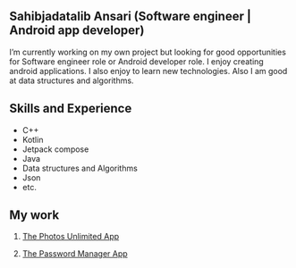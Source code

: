 
## Sahibjadatalib Ansari (Software engineer | Android app developer)
I’m currently working on my own project but looking for good opportunities for Software engineer role or Android developer role.
I enjoy creating android applications. I also enjoy to learn new technologies. Also I am good at data structures and algorithms.

## Skills and Experience
- C++
- Kotlin
- Jetpack compose
- Java
- Data structures and Algorithms
- Json
- etc.

## My work

1. [The Photos Unlimited App](https://github.com/Sahibjadatalib/Photos-Unlimited#photos-unlimited)

2. [The Password Manager App](https://github.com/Sahibjadatalib/PasswordManagerApp/tree/master#passwordmanagerapp)




